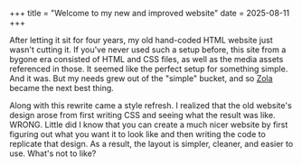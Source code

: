 +++
title = "Welcome to my new and improved website"
date = 2025-08-11
+++

After letting it sit for four years, my old hand-coded HTML website just wasn't cutting it. If you've never used such a setup before, this site from a bygone era consisted of HTML and CSS files, as well as the media assets referenced in those. It seemed like the perfect setup for something simple. And it was. But my needs grew out of the "simple" bucket, and so <a href="https://github.com/getzola/zola">Zola</a> became the next best thing.

Along with this rewrite came a style refresh. I realized that the old website's design arose from first writing CSS and seeing what the result was like. WRONG. Little did I know that you can create a much nicer website by first figuring out what you want it to look like and then writing the code to replicate that design. As a result, the layout is simpler, cleaner, and easier to use. What's not to like?